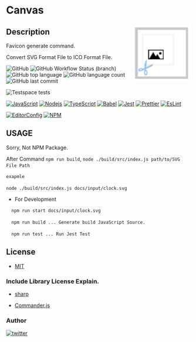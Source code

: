 # Canvas

<img src="docs/assets/logo.png" width="160" height="160" alt="logo" align="right">

## Description

Favicon generate command.

Convert SVG Format File to ICO Format File.

![GitHub](https://img.shields.io/github/license/onesword0618/canvas?style=plastic)
![GitHub Workflow Status (branch)](https://img.shields.io/github/workflow/status/onesword0618/canvas/Node.js%20CI/main?style=plastic)
![GitHub top language](https://img.shields.io/github/languages/top/onesword0618/canvas?style=plastic)
![GitHub language count](https://img.shields.io/github/languages/count/onesword0618/canvas?style=plastic)
![GitHub last commit](https://img.shields.io/github/last-commit/onesword0618/canvas?style=plastic)

![Testspace tests](https://img.shields.io/testspace/pass-ratio/onesword0618/onesword0618:canvas/main?style=plastic)

[![JavaScript](https://img.shields.io/badge/JavaScript-333333?logo=javascript&logoColor=F7DF1E)](https://www.ecma-international.org/)
[![Nodejs](https://img.shields.io/badge/Node.js-333333?logo=node.js&logoColor=43853D)](https://nodejs.org/en/about/)
[![TypeScript](https://img.shields.io/badge/TypeScript-ffffff?logo=typescript&logoColor=3178C6)](https://www.typescriptlang.org/)
[![Babel](https://img.shields.io/badge/Babel-333333?logo=babel&logoColor=F9DC3E)](https://babeljs.io/)
[![Jest](https://jestjs.io/img/jest-badge.svg)](https://github.com/facebook/jest?style=plastic)
[![Prettier](https://img.shields.io/badge/Prettier-333333?logo=prettier&logoColor=F7B93E)](https://github.com/prettier/prettier)
[![EsLint](https://img.shields.io/badge/ESLint-333333?logo=eslint&logoColor=4B32C3)](https://github.com/eslint/eslint) 

[![EditorConfig](https://img.shields.io/badge/EditorConfig-333333?logo=editorconfig&logoColor=FEFEFE)](https://editorconfig.org/)
[![NPM](https://img.shields.io/badge/npm-333333?logo=npm&logoColor=CB3837)](https://docs.npmjs.com/about-npm)

## USAGE

Sorry, Not NPM Package.

After Command `npm run build`,  `node ./build/src/index.js path/to/SVG File Path`

```
exapmle

node ./build/src/index.js docs/input/clock.svg
```

- For Development

```
  npm run start docs/input/clock.svg

  npm run build ... Generate build JavaScript Source.

  npm run test ... Run Jest Test
```
## License

- [MIT](./LICENSE)

### Include Library License Explain.

- [sharp](https://github.com/lovell/sharp/blob/master/LICENSE)

- [Commander.js](https://github.com/tj/commander.js/blob/master/LICENSE)

### Author

[![twitter](https://img.shields.io/badge/twitter-ffffff?style=plastic&logo=twitter&logoColor=1DA1F2)](https://twitter.com/onesword0618)